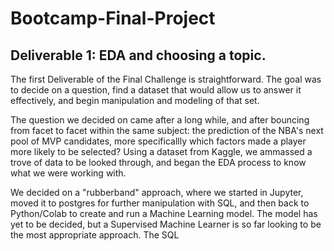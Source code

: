 # Bootcamp-Final-Project


## Deliverable 1: EDA and choosing a topic.

The first Deliverable of the Final Challenge is straightforward. The goal was to decide on a question, find a dataset that would allow us to answer it effectively, and begin manipulation and modeling of that set. 

The question we decided on came after a long while, and after bouncing from facet to facet within the same subject: the prediction of the NBA's next pool of MVP candidates, more specificallly which factors made a player more likely to be selected? Using a dataset from Kaggle, we ammassed a trove of data to be looked through, and began the EDA process to know what we were working with.

We decided on a "rubberband" approach, where we started in Jupyter, moved it to postgres for further manipulation with SQL, and then back to Python/Colab to create and run a Machine Learning model. The model has yet to be decided, but a Supervised Machine Learner is so far looking to be the most appropriate approach. The SQL 